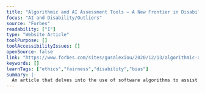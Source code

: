 ```yaml
---
title: "Algorithmic and AI Assessment Tools — A New Frontier in Disability Discrimination"
focus: "AI and Disability/Outliers"
source: "Forbes"
readability: ["I"]
type: "Website Article"
toolPurpose: []
toolAccessibilityIssues: []
openSource: false
link: "https://www.forbes.com/sites/gusalexiou/2020/12/13/algorithmic-and-ai-assessment-tools---a-new-frontier-in-disability-discrimination/"
keywords: []
learnTags: ["ethics","fairness","disability","bias"]
summary: |-
  An article that delves into the use of software algorithms to assist in organizational decision-making and their potential negative impact on minority populations.
---
```


